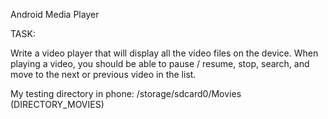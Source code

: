 Android Media Player

TASK:

Write a video player that will display all the video files on the device. When playing a video, you should be able to pause / resume, stop, search, and move to the next or previous video in the list.

My testing directory in phone: /storage/sdcard0/Movies (DIRECTORY_MOVIES)

